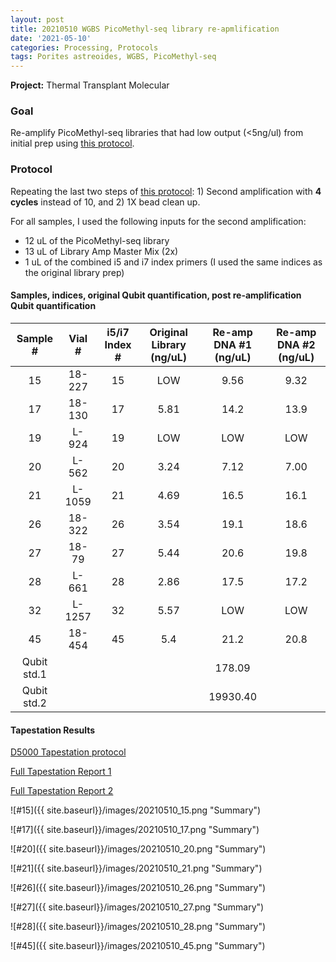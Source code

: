 ```yaml
---
layout: post
title: 20210510 WGBS PicoMethyl-seq library re-apmlification
date: '2021-05-10'
categories: Processing, Protocols
tags: Porites astreoides, WGBS, PicoMethyl-seq
---
```


**Project:** Thermal Transplant Molecular

### Goal

Re-amplify PicoMethyl-seq libraries that had low output (<5ng/ul) from initial prep using [this protocol](https://kevinhwong1.github.io/KevinHWong_Notebook/Thermal-Transplant-WGBS-PicoMethyl-Protocol/).

### Protocol

Repeating the last two steps of [this protocol](https://kevinhwong1.github.io/KevinHWong_Notebook/Thermal-Transplant-WGBS-PicoMethyl-Protocol/): 1) Second amplification with **4 cycles** instead of 10, and 2) 1X bead clean up.

For all samples, I used the following inputs for the second amplification:
- 12 uL of the PicoMethyl-seq library
- 13 uL of Library Amp Master Mix (2x)
- 1 uL of the combined i5 and i7 index primers (I used the same indices as the original library prep)


#### Samples, indices, original Qubit quantification, post re-amplification Qubit quantification

|   Sample #  | Vial # | i5/i7 Index # | Original Library (ng/uL) | Re-amp DNA #1 (ng/uL) | Re-amp DNA #2 (ng/uL) |
|:-----------:|:------:|:-------------:|:------------------------:|:---------------------:|:---------------------:|
|      15     | 18-227 |       15      |            LOW           |          9.56         |          9.32         |
|      17     | 18-130 |       17      |           5.81           |          14.2         |          13.9         |
|      19     |  L-924 |       19      |            LOW           |          LOW          |          LOW          |
|      20     |  L-562 |       20      |           3.24           |          7.12         |          7.00         |
|      21     | L-1059 |       21      |           4.69           |          16.5         |          16.1         |
|      26     | 18-322 |       26      |           3.54           |          19.1         |          18.6         |
|      27     |  18-79 |       27      |           5.44           |          20.6         |          19.8         |
|      28     |  L-661 |       28      |           2.86           |          17.5         |          17.2         |
|      32     | L-1257 |       32      |           5.57           |          LOW          |          LOW          |
|      45     | 18-454 |       45      |            5.4           |          21.2         |          20.8         |
| Qubit std.1 |        |               |                          |         178.09        |                       |
| Qubit std.2 |        |               |                          |        19930.40       |                       |


#### Tapestation Results

[D5000 Tapestation protocol](https://meschedl.github.io/MESPutnam_Open_Lab_Notebook/DNA-Tapestation/)

[Full Tapestation Report 1](https://github.com/kevinhwong1/KevinHWong_Notebook/blob/master/images/Tapestation_Results/2021-05-10_tapestation1.pdf)

[Full Tapestation Report 2](https://github.com/kevinhwong1/KevinHWong_Notebook/blob/master/images/Tapestation_Results/2021-05-10_tapestation2.pdf)


![#15]({{ site.baseurl}}/images/20210510_15.png "Summary")

![#17]({{ site.baseurl}}/images/20210510_17.png "Summary")

![#20]({{ site.baseurl}}/images/20210510_20.png "Summary")

![#21]({{ site.baseurl}}/images/20210510_21.png "Summary")

![#26]({{ site.baseurl}}/images/20210510_26.png "Summary")

![#27]({{ site.baseurl}}/images/20210510_27.png "Summary")

![#28]({{ site.baseurl}}/images/20210510_28.png "Summary")

![#45]({{ site.baseurl}}/images/20210510_45.png "Summary")
